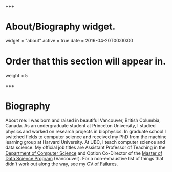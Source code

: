 +++
# About/Biography widget.
widget = "about"
active = true
date = 2016-04-20T00:00:00

# Order that this section will appear in.
weight = 5

 
+++

# Biography

About me: I was born and raised in beautiful Vancouver, British Columbia, Canada. As an undergraduate student at Princeton University, I studied physics and worked on research projects in biophysics. In graduate school I switched fields to computer science and received my PhD from the machine learning group at Harvard University. At UBC, I teach computer science and data science. My official job titles are Assistant Professor of Teaching in the [Department of Computer Science](https://www.cs.ubc.ca/) and Option Co-Director of the [Master of Data Science Program](https://masterdatascience.ubc.ca/) (Vancouver). For a non-exhaustive list of things that didn't work out along the way, see my [CV of Failures](https://www.mikegelbart.com/files/cv.pdf).
